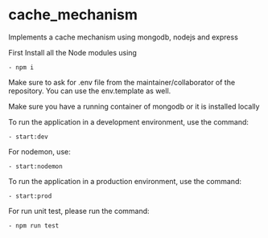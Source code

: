 # cache_mechanism

Implements a cache mechanism using mongodb, nodejs and express

First Install all the Node modules using

    - npm i

Make sure to ask for .env file from the maintainer/collaborator of the repository. You can use the env.template as well.

Make sure you have a running container of mongodb or it is installed locally

To run the application in a development environment, use the command:

    - start:dev

For nodemon, use:

    - start:nodemon

To run the application in a production environment, use the command:

    - start:prod

For run unit test, please run the command:

    - npm run test
